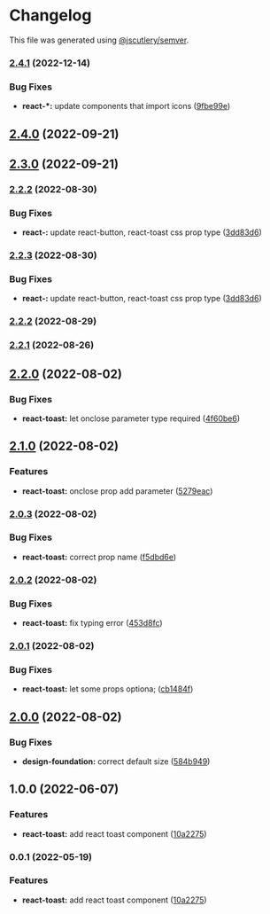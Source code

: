 # Changelog

This file was generated using [@jscutlery/semver](https://github.com/jscutlery/semver).

### [2.4.1](https://gitlab.migoinc.com/migotv/paintbox/compare/react-toast@2.4.0...react-toast@2.4.1) (2022-12-14)


### Bug Fixes

* **react-*:** update components that import icons ([9fbe99e](https://gitlab.migoinc.com/migotv/paintbox/commit/9fbe99edfc4f41e55d8380839947059498b6d446))

## [2.4.0](https://gitlab.migoinc.com/migotv/paintbox/compare/react-toast@2.3.0...react-toast@2.4.0) (2022-09-21)

## [2.3.0](https://gitlab.migoinc.com/migotv/paintbox/compare/react-toast@2.2.2...react-toast@2.3.0) (2022-09-21)

### [2.2.2](https://gitlab.migoinc.com/migotv/paintbox/compare/react-toast@2.2.1...react-toast@2.2.2) (2022-08-30)


### Bug Fixes

* **react-:** update react-button, react-toast css prop type ([3dd83d6](https://gitlab.migoinc.com/migotv/paintbox/commit/3dd83d6579e514fe51e73219d4f5f7a4ebf15d68))

### [2.2.3](https://gitlab.migoinc.com/migotv/paintbox/compare/react-toast@2.2.2...react-toast@2.2.3) (2022-08-30)


### Bug Fixes

* **react-:** update react-button, react-toast css prop type ([3dd83d6](https://gitlab.migoinc.com/migotv/paintbox/commit/3dd83d6579e514fe51e73219d4f5f7a4ebf15d68))

### [2.2.2](https://gitlab.migoinc.com/migotv/paintbox/compare/react-toast@2.2.1...react-toast@2.2.2) (2022-08-29)

### [2.2.1](https://gitlab.migoinc.com/migotv/paintbox/compare/react-toast@2.2.0...react-toast@2.2.1) (2022-08-26)

## [2.2.0](https://gitlab.migoinc.com/migotv/paintbox/compare/react-toast@2.1.0...react-toast@2.2.0) (2022-08-02)


### Bug Fixes

* **react-toast:** let onclose parameter type required ([4f60be6](https://gitlab.migoinc.com/migotv/paintbox/commit/4f60be6fdcfa43dff7da5222201092f1a7daa417))

## [2.1.0](https://gitlab.migoinc.com/migotv/paintbox/compare/react-toast@2.0.3...react-toast@2.1.0) (2022-08-02)


### Features

* **react-toast:** onclose prop add parameter ([5279eac](https://gitlab.migoinc.com/migotv/paintbox/commit/5279eace198aae660c1b44d6485dbc70bb7d1ea0))

### [2.0.3](https://gitlab.migoinc.com/migotv/paintbox/compare/react-toast@2.0.2...react-toast@2.0.3) (2022-08-02)


### Bug Fixes

* **react-toast:** correct prop name ([f5dbd6e](https://gitlab.migoinc.com/migotv/paintbox/commit/f5dbd6e8da948512a7449067213f80d6d909e9ef))

### [2.0.2](https://gitlab.migoinc.com/migotv/paintbox/compare/react-toast@2.0.1...react-toast@2.0.2) (2022-08-02)


### Bug Fixes

* **react-toast:** fix typing error ([453d8fc](https://gitlab.migoinc.com/migotv/paintbox/commit/453d8fc942f57eba8efbd72602920d90cc6f986e))

### [2.0.1](https://gitlab.migoinc.com/migotv/paintbox/compare/react-toast@2.0.0...react-toast@2.0.1) (2022-08-02)


### Bug Fixes

* **react-toast:** let some props optiona; ([cb1484f](https://gitlab.migoinc.com/migotv/paintbox/commit/cb1484f54ea62aa97af68d5aec0b4cbf7a511f39))

## [2.0.0](https://gitlab.migoinc.com/migotv/paintbox/compare/react-toast@1.0.0...react-toast@2.0.0) (2022-08-02)


### Bug Fixes

* **design-foundation:** correct default size ([584b949](https://gitlab.migoinc.com/migotv/paintbox/commit/584b9493e6585b993d326b2dbb392cb7c79021c7))

## 1.0.0 (2022-06-07)


### Features

* **react-toast:** add react toast component ([10a2275](https://gitlab.migoinc.com/migotv/paintbox/commit/10a2275cd502bac0d09315492c3f821a31885f4b))

### 0.0.1 (2022-05-19)


### Features

* **react-toast:** add react toast component ([10a2275](https://gitlab.migoinc.com/migotv/paintbox/commit/10a2275cd502bac0d09315492c3f821a31885f4b))
